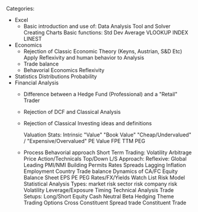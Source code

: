 Categories:

+ Excel
    + Basic introduction and use of:
        Data Analysis Tool and Solver
        Creating Charts
        Basic functions:
            Std Dev
            Average
            VLOOKUP
            INDEX
            LINEST
+ Economics
    + Rejection of Classic Economic Theory
        (Keyns, Austrian, S&D Etc)
        Apply Reflexivity and human behavior to Analysis
    + Trade balance
    + Behavorial Economics
        Reflexivity
+ Statistics
    Distributions
    Probability
+ Financial Analysis
    + Difference between a Hedge Fund (Professional) and a "Retail" Trader
    + Rejection of DCF and Classical Analysis
    + Rejection of Classical Investing ideas
        and definitions

        Valuation Stats:
        Intrinsic
        "Value"
        "Book Value"
        "Cheap/Undervalued" / "Expensive/Overvalued"
        PE Value
        FPE
        TTM
        PEG
    + Process
        Behavorial approach
        Short Term Trading:
            Volatility
            Arbitrage
            Price Action/Technicals
        Top/Down L/S Approach:
             Reflexive:
                Global
                    Leading
                        PMI/NMI
                        Building Permits
                        Rates Spreads
                    Lagging
                        Inflation
                        Employment
                Country
                    Trade balance
                    Dynamics of CA/FC
                Equity
                    Balance Sheet
                    EPS
                    PE
                    PEG
                Rates/FX/Yields
            Watch List
            Risk Model
                Statistical Analysis
                Types:
                    market risk
                    sector risk
                    company risk
                Volatility
                Leverage/Exposure
            Timing
                Technical Analysis
            Trade Setups:
                Long/Short Equity
                    Cash Neutral
                    Beta Hedging
                Theme Trading
                Options
                Cross Constituent Spread trade
                Constituent Trade
